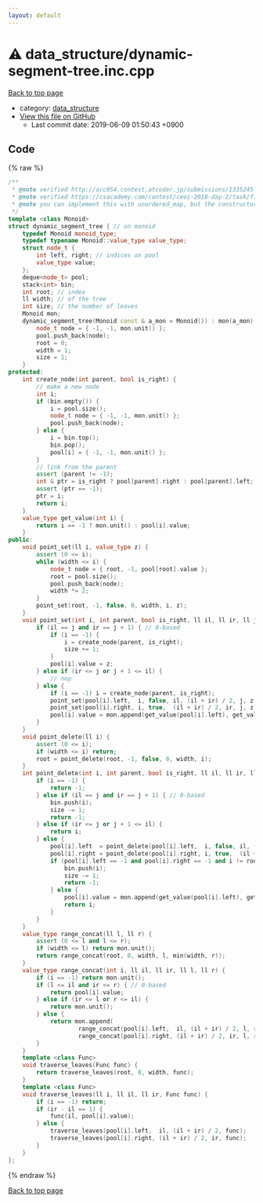 ```yaml
---
layout: default
---
```


<!-- mathjax config similar to math.stackexchange -->
<script type="text/javascript" async
  src="https://cdnjs.cloudflare.com/ajax/libs/mathjax/2.7.5/MathJax.js?config=TeX-MML-AM_CHTML">
</script>
<script type="text/x-mathjax-config">
  MathJax.Hub.Config({
    TeX: { equationNumbers: { autoNumber: "AMS" }},
    tex2jax: {
      inlineMath: [ ['$','$'] ],
      processEscapes: true
    },
    "HTML-CSS": { matchFontHeight: false },
    displayAlign: "left",
    displayIndent: "2em"
  });
</script>

<script type="text/javascript" src="https://cdnjs.cloudflare.com/ajax/libs/jquery/3.4.1/jquery.min.js"></script>
<script src="https://cdn.jsdelivr.net/npm/jquery-balloon-js@1.1.2/jquery.balloon.min.js" integrity="sha256-ZEYs9VrgAeNuPvs15E39OsyOJaIkXEEt10fzxJ20+2I=" crossorigin="anonymous"></script>
<script type="text/javascript" src="../../assets/js/copy-button.js"></script>
<link rel="stylesheet" href="../../assets/css/copy-button.css" />


# :warning: data_structure/dynamic-segment-tree.inc.cpp

<a href="../../index.html">Back to top page</a>

* category: <a href="../../index.html#c8f6850ec2ec3fb32f203c1f4e3c2fd2">data_structure</a>
* <a href="{{ site.github.repository_url }}/blob/master/data_structure/dynamic-segment-tree.inc.cpp">View this file on GitHub</a>
    - Last commit date: 2019-06-09 01:50:43 +0900




## Code

{% raw %}
```cpp
/**
 * @note verified http://arc054.contest.atcoder.jp/submissions/1335245
 * @note verified https://csacademy.com/contest/ceoi-2018-day-2/task/fibonacci-representations-small/
 * @note you can implement this with unordered_map, but the constructor requires the size
 */
template <class Monoid>
struct dynamic_segment_tree { // on monoid
    typedef Monoid monoid_type;
    typedef typename Monoid::value_type value_type;
    struct node_t {
        int left, right; // indices on pool
        value_type value;
    };
    deque<node_t> pool;
    stack<int> bin;
    int root; // index
    ll width; // of the tree
    int size; // the number of leaves
    Monoid mon;
    dynamic_segment_tree(Monoid const & a_mon = Monoid()) : mon(a_mon) {
        node_t node = { -1, -1, mon.unit() };
        pool.push_back(node);
        root = 0;
        width = 1;
        size = 1;
    }
protected:
    int create_node(int parent, bool is_right) {
        // make a new node
        int i;
        if (bin.empty()) {
            i = pool.size();
            node_t node = { -1, -1, mon.unit() };
            pool.push_back(node);
        } else {
            i = bin.top();
            bin.pop();
            pool[i] = { -1, -1, mon.unit() };
        }
        // link from the parent
        assert (parent != -1);
        int & ptr = is_right ? pool[parent].right : pool[parent].left;
        assert (ptr == -1);
        ptr = i;
        return i;
    }
    value_type get_value(int i) {
        return i == -1 ? mon.unit() : pool[i].value;
    }
public:
    void point_set(ll i, value_type z) {
        assert (0 <= i);
        while (width <= i) {
            node_t node = { root, -1, pool[root].value };
            root = pool.size();
            pool.push_back(node);
            width *= 2;
        }
        point_set(root, -1, false, 0, width, i, z);
    }
    void point_set(int i, int parent, bool is_right, ll il, ll ir, ll j, value_type z) {
        if (il == j and ir == j + 1) { // 0-based
            if (i == -1) {
                i = create_node(parent, is_right);
                size += 1;
            }
            pool[i].value = z;
        } else if (ir <= j or j + 1 <= il) {
            // nop
        } else {
            if (i == -1) i = create_node(parent, is_right);
            point_set(pool[i].left,  i, false, il, (il + ir) / 2, j, z);
            point_set(pool[i].right, i, true,  (il + ir) / 2, ir, j, z);
            pool[i].value = mon.append(get_value(pool[i].left), get_value(pool[i].right));
        }
    }
    void point_delete(ll i) {
        assert (0 <= i);
        if (width <= i) return;
        root = point_delete(root, -1, false, 0, width, i);
    }
    int point_delete(int i, int parent, bool is_right, ll il, ll ir, ll j) {
        if (i == -1) {
            return -1;
        } else if (il == j and ir == j + 1) { // 0-based
            bin.push(i);
            size -= 1;
            return -1;
        } else if (ir <= j or j + 1 <= il) {
            return i;
        } else {
            pool[i].left  = point_delete(pool[i].left,  i, false, il, (il + ir) / 2, j);
            pool[i].right = point_delete(pool[i].right, i, true,  (il + ir) / 2, ir, j);
            if (pool[i].left == -1 and pool[i].right == -1 and i != root) {
                bin.push(i);
                size -= 1;
                return -1;
            } else {
                pool[i].value = mon.append(get_value(pool[i].left), get_value(pool[i].right));
                return i;
            }
        }
    }
    value_type range_concat(ll l, ll r) {
        assert (0 <= l and l <= r);
        if (width <= l) return mon.unit();
        return range_concat(root, 0, width, l, min(width, r));
    }
    value_type range_concat(int i, ll il, ll ir, ll l, ll r) {
        if (i == -1) return mon.unit();
        if (l <= il and ir <= r) { // 0-based
            return pool[i].value;
        } else if (ir <= l or r <= il) {
            return mon.unit();
        } else {
            return mon.append(
                    range_concat(pool[i].left,  il, (il + ir) / 2, l, r),
                    range_concat(pool[i].right, (il + ir) / 2, ir, l, r));
        }
    }
    template <class Func>
    void traverse_leaves(Func func) {
        return traverse_leaves(root, 0, width, func);
    }
    template <class Func>
    void traverse_leaves(ll i, ll il, ll ir, Func func) {
        if (i == -1) return;
        if (ir - il == 1) {
            func(il, pool[i].value);
        } else {
            traverse_leaves(pool[i].left,  il, (il + ir) / 2, func);
            traverse_leaves(pool[i].right, (il + ir) / 2, ir, func);
        }
    }
};

```
{% endraw %}

<a href="../../index.html">Back to top page</a>

